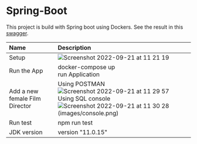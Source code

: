 # Spring-Boot

This project is build with Spring boot using Dockers.
See the result in this [swagger](http://localhost:8080/swagger-ui.html).


| Name                                 | Description                                                                                                           |
|:-------------------------------------|:----------------------------------------------------------------------------------------------------------------------|
| Setup                                | ![Screenshot 2022-09-21 at 11 21 19](https://user-images.githubusercontent.com/81251865/191477409-5a26f4d0-c3b5-4ff9-b405-93e68d9d451e.png)                                                                                       |
| Run the App                          | docker-compose up  <br/> run Application                                                                              |  
| Add a new <br/> female Film Director | Using POSTMAN <br/> ![Screenshot 2022-09-21 at 11 29 57](https://user-images.githubusercontent.com/81251865/191477470-db4358ec-e9f4-412d-8058-d5c180c2d79f.png)  <br/>  Using SQL console<br/>![Screenshot 2022-09-21 at 11 30 28](https://user-images.githubusercontent.com/81251865/191477519-b3b41d2c-ff8e-4929-a0fe-dfe1b502adab.png)(images/console.png) |
| Run test                             | npm run test                                                                                                          | 
| JDK version                          | version "11.0.15"                                                                                                     | 

